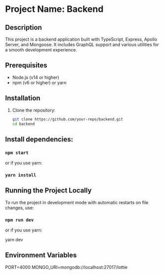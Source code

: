 # Project Name: Backend

## Description
This project is a backend application built with TypeScript, Express, Apollo Server, and Mongoose. It includes GraphQL support and various utilities for a smooth development experience.

## Prerequisites
- Node.js (v14 or higher)
- npm (v6 or higher) or yarn

## Installation

1. Clone the repository:
   ```bash
   git clone https://github.com/your-repo/backend.git
   cd backend

## Install dependencies:

### `npm start`

or if you use yarn:
### `yarn install`

## Running the Project Locally
To run the project in development mode with automatic restarts on file changes, use:

### `npm run dev`

or if you use yarn:

yarn dev


## Environment Variables

PORT=4000
MONGO_URI=mongodb://localhost:27017/lottie




